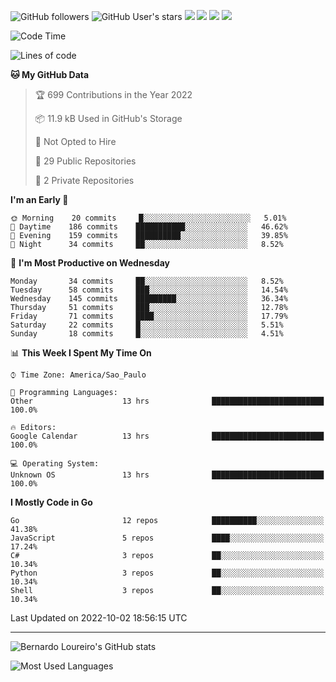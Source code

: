 ![GitHub followers](https://img.shields.io/github/followers/bernardolm?style=for-the-badge&label=GitHub%20followers) ![GitHub User's stars](https://img.shields.io/github/stars/bernardolm?style=for-the-badge&label=GitHub%20User's%20stars) [![](https://img.shields.io/static/v1?logo=linkedin&label=LinkedIn&message=bernardolm&color=0A66C2&style=for-the-badge)](https://www.linkedin.com/in/bernardolm) [![](https://img.shields.io/static/v1?logo=lastdotfm&label=last.fm&message=bernardolm&color=D51007&style=for-the-badge)](https://www.last.fm/user/bernardolm) [![](https://img.shields.io/static/v1?logo=spotify&label=spotify&message=bernardolou&color=1ED760&style=for-the-badge)](https://open.spotify.com/user/bernardolou) [![](https://img.shields.io/static/v1?logo=awesomelists&label=My%20awesome%20stars&message=⭐⭐⭐&color=FC60A8&style=for-the-badge)](https://github.com/bernardolm/awesome-stars)

<!--START_SECTION:waka-->
![Code Time](http://img.shields.io/badge/Code%20Time-1%2C750%20hrs%2032%20mins-blue)

![Lines of code](https://img.shields.io/badge/From%20Hello%20World%20I%27ve%20Written--16%20Thousand%20lines%20of%20code-blue)

**🐱 My GitHub Data** 

> 🏆 699 Contributions in the Year 2022
 > 
> 📦 11.9 kB Used in GitHub's Storage 
 > 
> 🚫 Not Opted to Hire
 > 
> 📜 29 Public Repositories 
 > 
> 🔑 2 Private Repositories  
 > 
**I'm an Early 🐤** 

```text
🌞 Morning    20 commits     █░░░░░░░░░░░░░░░░░░░░░░░░   5.01% 
🌆 Daytime    186 commits    ███████████░░░░░░░░░░░░░░   46.62% 
🌃 Evening    159 commits    ██████████░░░░░░░░░░░░░░░   39.85% 
🌙 Night      34 commits     ██░░░░░░░░░░░░░░░░░░░░░░░   8.52%

```
📅 **I'm Most Productive on Wednesday** 

```text
Monday       34 commits     ██░░░░░░░░░░░░░░░░░░░░░░░   8.52% 
Tuesday      58 commits     ███░░░░░░░░░░░░░░░░░░░░░░   14.54% 
Wednesday    145 commits    █████████░░░░░░░░░░░░░░░░   36.34% 
Thursday     51 commits     ███░░░░░░░░░░░░░░░░░░░░░░   12.78% 
Friday       71 commits     ████░░░░░░░░░░░░░░░░░░░░░   17.79% 
Saturday     22 commits     █░░░░░░░░░░░░░░░░░░░░░░░░   5.51% 
Sunday       18 commits     █░░░░░░░░░░░░░░░░░░░░░░░░   4.51%

```


📊 **This Week I Spent My Time On** 

```text
⌚︎ Time Zone: America/Sao_Paulo

💬 Programming Languages: 
Other                    13 hrs              █████████████████████████   100.0%

🔥 Editors: 
Google Calendar          13 hrs              █████████████████████████   100.0%

💻 Operating System: 
Unknown OS               13 hrs              █████████████████████████   100.0%

```

**I Mostly Code in Go** 

```text
Go                       12 repos            ██████████░░░░░░░░░░░░░░░   41.38% 
JavaScript               5 repos             ████░░░░░░░░░░░░░░░░░░░░░   17.24% 
C#                       3 repos             ██░░░░░░░░░░░░░░░░░░░░░░░   10.34% 
Python                   3 repos             ██░░░░░░░░░░░░░░░░░░░░░░░   10.34% 
Shell                    3 repos             ██░░░░░░░░░░░░░░░░░░░░░░░   10.34%

```



 Last Updated on 2022-10-02 18:56:15 UTC
<!--END_SECTION:waka-->

---

![Bernardo Loureiro's GitHub stats](https://github-readme-stats.vercel.app/api?username=bernardolm&count_private=true&show_icons=true&theme=nightowl&include_all_commits=true)

![Most Used Languages](https://github-readme-stats.vercel.app/api/top-langs/?username=bernardolm&theme=nightowl&langs_count=99)
